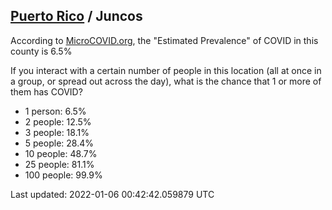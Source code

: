 
## [Puerto Rico](/united-states/puerto-rico) / Juncos

According to [MicroCOVID.org](http://microcovid.org),
the "Estimated Prevalence" of COVID in this county is 6.5%

If you interact with a certain number of people in this location
(all at once in a group, or spread out across the day), what is the chance that
1 or more of them has COVID?

- 1 person: 6.5%
- 2 people: 12.5%
- 3 people: 18.1%
- 5 people: 28.4%
- 10 people: 48.7%
- 25 people: 81.1%
- 100 people: 99.9%

Last updated: 2022-01-06 00:42:42.059879 UTC
